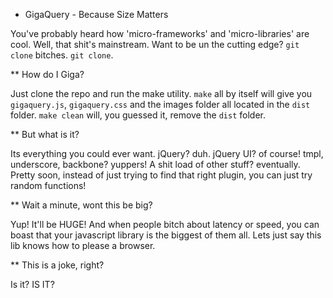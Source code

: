 * GigaQuery - Because Size Matters

You've probably heard how 'micro-frameworks' and 'micro-libraries' are
cool. Well, that shit's mainstream. Want to be un the cutting edge?
`git clone` bitches. `git clone`. 

** How do I Giga?

Just clone the repo and run the make utility. `make` all by itself will
give you `gigaquery.js`, `gigaquery.css` and the images folder all
located in the `dist` folder. `make
clean` will, you guessed it, remove the `dist` folder.

** But what is it?

Its everything you could ever want. jQuery? duh. jQuery UI? of course!
tmpl, underscore, backbone? yuppers! A shit load of other stuff?
eventually. Pretty soon, instead of just trying to find that right
plugin, you can just try random functions!

** Wait a minute, wont this be big?

Yup! It'll be HUGE! And when people bitch about latency or speed, you
can boast that your javascript library is the biggest of them all. Lets
just say this lib knows how to please a browser.

** This is a joke, right?

Is it? IS IT?


